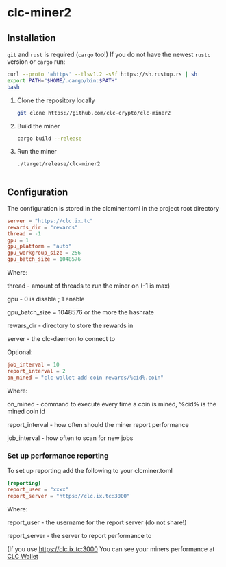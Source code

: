 # clc-miner2
## Installation
`git` and `rust` is required (`cargo` too!)
If you do not have the newest `rustc` version or `cargo` run:
```bash
curl --proto '=https' --tlsv1.2 -sSf https://sh.rustup.rs | sh
export PATH="$HOME/.cargo/bin:$PATH"
bash
```

1. Clone the repository locally
   ```bash
   git clone https://github.com/clc-crypto/clc-miner2
   ```
2. Build the miner
   ```bash
   cargo build --release
   ```
3. Run the miner
   ```bash
   ./target/release/clc-miner2
      

## Configuration
The configuration is stored in the clcminer.toml in the project root directory

```toml
server = "https://clc.ix.tc"
rewards_dir = "rewards"
thread = -1
gpu = 1
gpu_platform = "auto"
gpu_workgroup_size = 256
gpu_batch_size = 1048576
```
Where:

  thread - amount of threads to run the miner on (-1 is max)

  gpu - 0 is disable ; 1 enable

  gpu_batch_size = 1048576 or the more the hashrate
  
  rewars_dir - directory to store the rewards in
  
  server - the clc-daemon to connect to

Optional:
```toml
job_interval = 10
report_interval = 2
on_mined = "clc-wallet add-coin rewards/%cid%.coin"
```
Where:

  on_mined - command to execute every time a coin is mined, %cid% is the mined coin id
  
  report_interval - how often should the miner report performance
  
  job_interval - how often to scan for new jobs

### Set up performance reporting
To set up reporting add the following to your clcminer.toml
```toml
[reporting]
report_user = "xxxx"
report_server = "https://clc.ix.tc:3000"
```
Where:

  report_user - the username for the report server (do not share!)
  
  report_server - the server to report performance to
  
(If you use https://clc.ix.tc:3000 You can see your miners performance at [CLC Wallet](https://clc-crypto.github.io/miners/)
